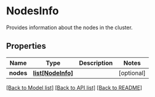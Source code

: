 # NodesInfo

Provides information about the nodes in the cluster.
## Properties
Name | Type | Description | Notes
------------ | ------------- | ------------- | -------------
**nodes** | [**list[NodeInfo]**](NodeInfo.md) |  | [optional] 

[[Back to Model list]](../README.md#documentation-for-models) [[Back to API list]](../README.md#documentation-for-api-endpoints) [[Back to README]](../README.md)


